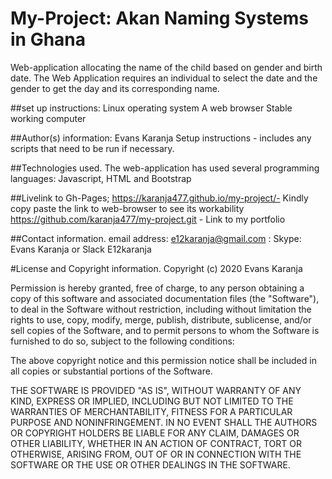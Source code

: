 # My-Project: Akan Naming Systems in Ghana
Web-application allocating the name of the child based on gender and birth date. The Web Application requires an individual to select the date and the gender to get the day and its corresponding name.

##set up instructions:
Linux operating system
A web browser
Stable working computer

##Author(s) information: Evans Karanja
Setup instructions - includes any scripts that need to be run if necessary.

##Technologies used.
The web-application has used several programming languages: Javascript, HTML and Bootstrap

##Livelink to Gh-Pages;
https://karanja477.github.io/my-project/- Kindly copy paste the link to web-browser to see its workability
https://github.com/karanja477/my-project.git - Link to my portfolio


##Contact information.
email address: e12karanja@gmail.com : Skype: Evans Karanja or Slack E12karanja

#License and Copyright information.
Copyright (c) 2020 Evans Karanja

Permission is hereby granted, free of charge, to any person obtaining a copy of this software and associated documentation files (the "Software"), to deal in the Software without restriction, including without limitation the rights to use, copy, modify, merge, publish, distribute, sublicense, and/or sell copies of the Software, and to permit persons to whom the Software is furnished to do so, subject to the following conditions:

The above copyright notice and this permission notice shall be included in all copies or substantial portions of the Software.

THE SOFTWARE IS PROVIDED "AS IS", WITHOUT WARRANTY OF ANY KIND, EXPRESS OR IMPLIED, INCLUDING BUT NOT LIMITED TO THE WARRANTIES OF MERCHANTABILITY, FITNESS FOR A PARTICULAR PURPOSE AND NONINFRINGEMENT. IN NO EVENT SHALL THE AUTHORS OR COPYRIGHT HOLDERS BE LIABLE FOR ANY CLAIM, DAMAGES OR OTHER LIABILITY, WHETHER IN AN ACTION OF CONTRACT, TORT OR OTHERWISE, ARISING FROM, OUT OF OR IN CONNECTION WITH THE SOFTWARE OR THE USE OR OTHER DEALINGS IN THE SOFTWARE.
